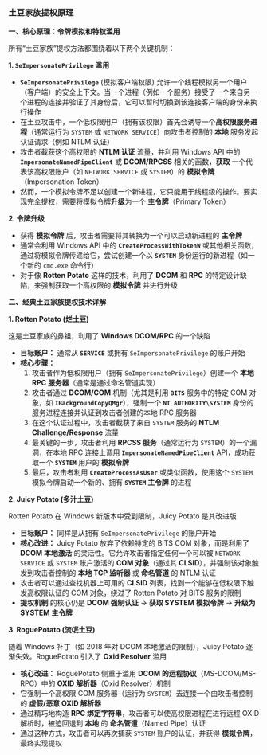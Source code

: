 ### 土豆家族提权原理

**一、核心原理：令牌模拟和特权滥用**

所有“土豆家族”提权方法都围绕着以下两个关键机制：

**1. `SeImpersonatePrivilege` 滥用**

- **`SeImpersonatePrivilege`** (模拟客户端权限) 允许一个线程模拟另一个用户（客户端）的安全上下文。当一个进程（例如一个服务）接受了一个来自另一个进程的连接并验证了其身份后，它可以暂时切换到该连接客户端的身份来执行操作
- 在土豆攻击中，一个低权限用户（拥有该权限）首先会诱导一个**高权限服务进程**（通常运行为 `SYSTEM` 或 `NETWORK SERVICE`）向攻击者控制的 **本地** 服务发起认证请求（例如 NTLM 认证）
- 攻击者截获这个高权限的 **NTLM 认证** 流量，并利用 Windows API 中的 **`ImpersonateNamedPipeClient`** 或 **DCOM/RPCSS** 相关的函数，**获取** 一个代表该高权限账户（如 `NETWORK SERVICE` 或 `SYSTEM`）的 **模拟令牌**（Impersonation Token）
- 然而，一个模拟令牌不足以创建一个新进程，它只能用于线程级的操作。要实现完全提权，需要将模拟令牌**升级**为一个 **主令牌**（Primary Token）

**2. 令牌升级**

- 获得 **模拟令牌** 后，攻击者需要将其转换为一个可以启动新进程的 **主令牌**
- 通常会利用 Windows API 中的 **`CreateProcessWithTokenW`** 或其他相关函数，通过将模拟令牌传递给它，尝试创建一个以 **`SYSTEM`** 身份运行的新进程（如一个新的 `cmd.exe` 命令行）
- 对于像 **Rotten Potato** 这样的技术，利用了 **DCOM** 和 **RPC** 的特定设计缺陷，来强制获取一个高权限的 **模拟令牌** 并进行升级

**二、经典土豆家族提权技术详解**

**1. Rotten Potato (烂土豆)**

这是土豆家族的鼻祖，利用了 **Windows DCOM/RPC** 的一个缺陷

- **目标账户：** 通常从 **`SERVICE`** 或拥有 `SeImpersonatePrivilege` 的账户开始
- **核心步骤：**
  1. 攻击者作为低权限用户（拥有 `SeImpersonatePrivilege`）创建一个 **本地 RPC 服务器**（通常是通过命名管道实现）
  2. 攻击者通过 **DCOM/COM** 机制（尤其是利用 **`BITS`** 服务中的特定 COM 对象，如 **`IBackgroundCopyQMgr`**），强制一个 **`NT AUTHORITY\SYSTEM`** 身份的服务进程连接并认证到攻击者创建的本地 RPC 服务器
  3. 在这个认证过程中，攻击者截获了来自 `SYSTEM` 服务的 **NTLM Challenge/Response** 流量
  4. 最关键的一步，攻击者利用 **RPCSS 服务**（通常运行为 `SYSTEM`）的一个漏洞，在本地 RPC 连接上调用 **`ImpersonateNamedPipeClient`** API，成功获取一个 **`SYSTEM`** 用户的 **模拟令牌**
  5. 最后，攻击者利用 **`CreateProcessAsUser`** 或类似函数，使用这个 `SYSTEM` 模拟令牌启动一个新的、拥有 **`SYSTEM` 主令牌** 的进程

**2. Juicy Potato (多汁土豆)**

Rotten Potato 在 Windows 新版本中受到限制，Juicy Potato 是其改进版

- **目标账户：** 同样是从拥有 `SeImpersonatePrivilege` 的账户开始
- **核心改进：** Juicy Potato 放弃了依赖特定的 BITS COM 对象，而是利用了 **DCOM 本地激活** 的灵活性。它允许攻击者指定任何一个可以被 `NETWORK SERVICE` 或 `SYSTEM` 账户激活的 **COM 对象**（通过其 **CLSID**），并强制该对象触发到攻击者控制的 **本地 TCP 监听器** 或 **命名管道** 的 NTLM 认证
- 攻击者可以通过查找机器上可用的 **CLSID** 列表，找到一个能够在低权限下触发高权限认证的 COM 对象，绕过了 Rotten Potato 对 BITS 服务的限制
- **提权机制** 的核心仍是 **DCOM 强制认证** → **获取 SYSTEM 模拟令牌** → **升级为 SYSTEM 主令牌**

**3. RoguePotato (流氓土豆)**

随着 Windows 补丁（如 2018 年对 DCOM 本地激活的限制），Juicy Potato 逐渐失效。RoguePotato 引入了 **Oxid Resolver** 滥用

- **核心改进：** RoguePotato 侧重于滥用 **DCOM 的远程协议**（MS-DCOM/MS-RPC）中的 **OXID 解析器**（Oxid Resolver）机制
- 它强制一个高权限 COM 服务器（运行为 `SYSTEM`）去连接一个由攻击者控制的 **虚假/恶意 OXID 解析器**
- 通过精巧地构造 **RPC 绑定字符串**，攻击者可以使高权限进程在进行远程 OXID 解析时，被迫回退到 **本地** 的 **命名管道**（Named Pipe）认证
- 通过这种方式，攻击者可以再次捕获 `SYSTEM` 账户的认证，并获得 **模拟令牌**，最终实现提权